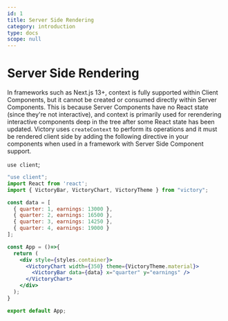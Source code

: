 ```yaml
---
id: 1
title: Server Side Rendering
category: introduction
type: docs
scope: null
---
```


# Server Side Rendering

In frameworks such as Next.js 13+, context is fully supported within Client Components, but it cannot be created or consumed directly within Server Components. This is because Server Components have no React state (since they're not interactive), and context is primarily used for rerendering interactive components deep in the tree after some React state has been updated.
Victory uses `createContext` to perform its operations and it must be rendered client side by adding the following directive in your components when used in a framework with Server Side Component support.

```use client```; 


```jsx
"use client";
import React from 'react';
import { VictoryBar, VictoryChart, VictoryTheme } from "victory";

const data = [
  { quarter: 1, earnings: 13000 },
  { quarter: 2, earnings: 16500 },
  { quarter: 3, earnings: 14250 },
  { quarter: 4, earnings: 19000 }
];

const App = ()=>{
  return (
    <div style={styles.container}>
      <VictoryChart width={350} theme={VictoryTheme.material}>
        <VictoryBar data={data} x="quarter" y="earnings" />
      </VictoryChart>
    </div>
  );
}

export default App;
```